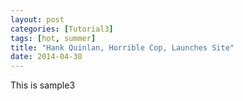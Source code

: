 ```yaml
---
layout: post
categories: [Tutorial3]
tags: [hot, summer]
title: "Hank Quinlan, Horrible Cop, Launches Site"
date: 2014-04-30
---
```


This is sample3
